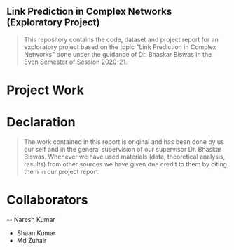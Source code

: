 ## Link Prediction in Complex Networks (Exploratory Project)

> This repository contains the code, dataset and project report for an exploratory project based on the topic "Link Prediction in Complex Networks" done under
the guidance of Dr. Bhaskar Biswas in the Even Semester of Session 2020-21.

# Project Work

> 

# Declaration

> The work contained in this report is original and has been done by us our self and in the general supervision of our supervisor Dr. Bhaskar Biswas. Whenever
we have used materials (data, theoretical analysis, results) from other sources we have given due credit to them by citing them in our project report.

# Collaborators

-- Naresh Kumar
- Shaan Kumar
- Md Zuhair
